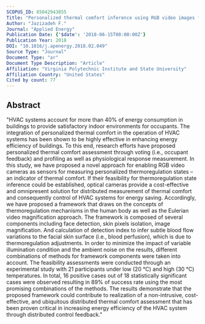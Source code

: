```yaml
---
SCOPUS_ID: 85042943855
Title: "Personalized thermal comfort inference using RGB video images for distributed HVAC control"
Author: "Jazizadeh F."
Journal: "Applied Energy"
Publication Date: {'$date': '2018-06-15T00:00:00Z'}
Publication Year: 2018
DOI: "10.1016/j.apenergy.2018.02.049"
Source Type: "Journal"
Document Type: "ar"
Document Type Description: "Article"
Affiliation: "Virginia Polytechnic Institute and State University"
Affiliation Country: "United States"
Cited by count: 77
---
```


## Abstract
"HVAC systems account for more than 40% of energy consumption in buildings to provide satisfactory indoor environments for occupants. The integration of personalized thermal comfort in the operation of HVAC systems has been shown to be highly effective in enhancing energy efficiency of buildings. To this end, research efforts have proposed personalized thermal comfort assessment through voting (i.e., occupant feedback) and profiling as well as physiological response measurement. In this study, we have proposed a novel approach for enabling RGB video cameras as sensors for measuring personalized thermoregulation states – an indicator of thermal comfort. If their feasibility for thermoregulation state inference could be established, optical cameras provide a cost-effective and omnipresent solution for distributed measurement of thermal comfort and consequently control of HVAC systems for energy saving. Accordingly, we have proposed a framework that draws on the concepts of thermoregulation mechanisms in the human body as well as the Eulerian video magnification approach. The framework is composed of several components including face detection, skin pixels isolation, image magnification. And calculation of detection index to infer subtle blood flow variations to the facial skin surface (i.e., blood perfusion), which is due to thermoregulation adjustments. In order to minimize the impact of variable illumination condition and the ambient noise on the results, different combinations of methods for framework components were taken into account. The feasibility assessments were conducted through an experimental study with 21 participants under low (20 °C) and high (30 °C) temperatures. In total, 16 positive cases out of 18 statistically significant cases were observed resulting in 89% of success rate using the most promising combinations of the methods. The results demonstrate that the proposed framework could contribute to realization of a non-intrusive, cost-effective, and ubiquitous distributed thermal comfort assessment that has been proven critical in increasing energy efficiency of the HVAC system through distributed control feedback."
